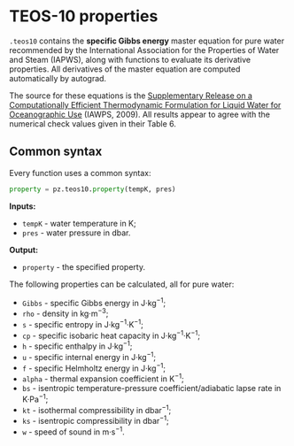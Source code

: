 # TEOS-10 properties

`.teos10` contains the **specific Gibbs energy** master equation for pure water recommended by the International Association for the Properties of Water and Steam (IAPWS), along with functions to evaluate its derivative properties. All derivatives of the master equation are computed automatically by autograd.

The source for these equations is the [Supplementary Release on a Computationally Efficient Thermodynamic
Formulation for Liquid Water for Oceanographic Use](http://www.teos-10.org/pubs/IAPWS-2009-Supplementary.pdf) (IAWPS, 2009). All results appear to agree with the numerical check values given in their Table 6.

## Common syntax

Every function uses a common syntax:

```python
property = pz.teos10.property(tempK, pres)
```

**Inputs:**

  * `tempK` - water temperature in K;
  * `pres` - water pressure in dbar.

**Output:**

  * `property` - the specified property.

The following properties can be calculated, all for pure water:

  * `Gibbs` - specific Gibbs energy in J·kg<sup>−1</sup>;
  * `rho` - density in kg·m<sup>−3</sup>;
  * `s` - specific entropy in J·kg<sup>−1</sup>·K<sup>−1</sup>;
  * `cp` - specific isobaric heat capacity in J·kg<sup>−1</sup>·K<sup>−1</sup>;
  * `h` - specific enthalpy in J·kg<sup>−1</sup>;
  * `u` - specific internal energy in J·kg<sup>−1</sup>;
  * `f` - specific Helmholtz energy in J·kg<sup>−1</sup>;
  * `alpha` - thermal expansion coefficient in K<sup>−1</sup>;
  * `bs` - isentropic temperature-pressure coefficient/adiabatic lapse rate in K·Pa<sup>−1</sup>;
  * `kt` - isothermal compressibility in dbar<sup>−1</sup>;
  * `ks` - isentropic compressibility in dbar<sup>−1</sup>;
  * `w` - speed of sound in m·s<sup>−1</sup>.
